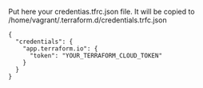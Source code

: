 Put here your credentias.tfrc.json file. It will be copied to /home/vagrant/.terraform.d/credentials.trfc.json

```
{
  "credentials": {
    "app.terraform.io": {
      "token": "YOUR_TERRAFORM_CLOUD_TOKEN"
    }
  }
}
```